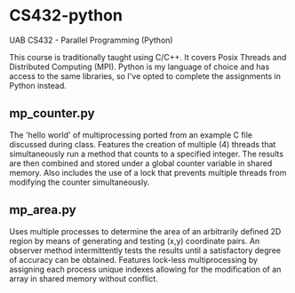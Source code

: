 # CS432-python
UAB CS432 - Parallel Programming (Python)

This course is traditionally taught using C/C++. It covers Posix Threads and Distributed Computing (MPI). Python is my language of choice and has access to the same libraries, so I've opted to complete the assignments in Python instead.

## mp_counter.py
The 'hello world' of multiprocessing ported from an example C file discussed during class. Features the creation of multiple (4) threads that simultaneously run a method that counts to a specified integer. The results are then combined and stored under a global counter variable in shared memory. Also includes the use of a lock that prevents multiple threads from modifying the counter simultaneously.

## mp_area.py
Uses multiple processes to determine the area of an arbitrarily defined 2D region by means of generating and testing (x,y) coordinate pairs. An observer method intermittently tests the results until a satisfactory degree of accuracy can be obtained. Features lock-less multiprocessing by assigning each process unique indexes allowing for the modification of an array in shared memory without conflict.
